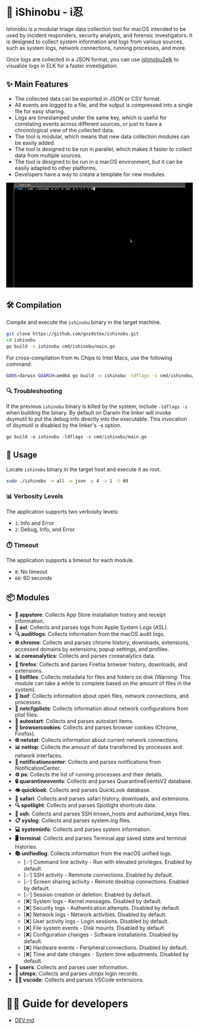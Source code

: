 # 🥷 iShinobu - i忍
Ishinobu is a modular triage data collection tool for macOS intended to be used by incident responders, security analysts, and forensic investigators.
It is designed to collect system information and logs from various sources, such as system logs, network connections, running processes, and more.

Once logs are collected in a JSON format, you can use [ishinobu2elk](https://github.com/gnzdotmx/ishinobu2elk) to visualize logs in ELK for a faster investigation.

## ✨ Main Features
- The collected data can be exported in JSON or CSV format.
- All events are logged to a file, and the output is compressed into a single file for easy sharing.
- Logs are timestamped under the same key, which is useful for correlating events across different sources, or just to have a chronological view of the collected data.
- The tool is modular, which means that new data collection modules can be easily added.
- The tool is designed to be run in parallel, which makes it faster to collect data from multiple sources.
- The tool is designed to be run in a macOS environment, but it can be easily adapted to other platforms.
- Developers have a way to create a template for new modules.

![How to](./src/how-to-gif.gif)


## 🛠️ Compilation
Compile and execute the `ishinobu` binary in the target machine.
```bash
git clone https://github.com/gnzdotmx/ishinobu.git
cd ishinobu
go build -o ishinobu cmd/ishinobu/main.go
```

For cross-compilation from `Mx` Chips to Intel Macs, use the following command:
```bash
GOOS=darwin GOARCH=amd64 go build -o ishinobu -ldflags -s cmd/ishinobu/main.go
```

### 🔍 Troubleshooting
If the previous `ishinobu` binary is killed by the system, include `-ldflags -s` when building the binary. 
By default on Darwin the linker will invoke dsymutil to put the debug info directly into the executable. This invocation of dsymutil is disabled by the linker's -s option.
```
go build -o ishinobu -ldflags -s cmd/ishinobu/main.go
```

## 🚀 Usage
Locate `ishinobu` binary in the target host and execute it as root.
```bash
sudo ./ishinobu -m all -e json -p 4 -v 1 -t 60
```

### 📊 Verbosity Levels

The application supports two verbosity levels:

- `1`: Info and Error
- `2`: Debug, Info, and Error

### ⏱️ Timeout

The application supports a timeout for each module.

- `0`: No timeout
- `60`: 60 seconds

## 📦 Modules
- **📱 appstore**: Collects App Store installation history and receipt information.
- **📜 asl**: Collects and parses logs from Apple System Logs (ASL).
- **🔍 auditlogs**: Collects information from the macOS audit logs.
- **🌐 chrome**: Collects and parses chrome history, downloads, extensions, accessed domains by extensions, popup settings, and profiles.
- **📊 coreanalytics**: Collects and parses coreanalytics data.
- **🦊 firefox**: Collects and parses Firefox browser history, downloads, and extensions.
- **📂 listfiles**: Collects metadata for files and folders on disk (Warning: This module can take a while to complete based on the amount of files in the system).
- **📝 lsof**: Collects information about open files, network connections, and processes.
- **🔌 netcfgplists**: Collects information about network configurations from plist files.
- **🚀 autostart**: Collects and parses autostart items.
- **🍪 browsercookies**: Collects and parses browser cookies (Chrome, Firefox).
- **🌐 netstat**: Collects information about current network connections.
- **📊 nettop**: Collects the amount of data transferred by processes and network interfaces.
- **🔔 notificationcenter**: Collects and parses notifications from NotificationCenter.
- **⚙️ ps**: Collects the list of running processes and their details.
- **🔒 quarantineevents**: Collects and parses QuarantineEventsV2 database.
- **👁️ quicklook**: Collects and parses QuickLook database.
- **🧭 safari**: Collects and parses safari history, downloads, and extensions.
- **🔍 spotlight**: Collects and parses Spotlight shortcuts data.
- **🔑 ssh**: Collects and parses SSH known_hosts and authorized_keys files.
- **📋 syslog**: Collects and parses system.log files.
- **💻 systeminfo**: Collects and parses system information.
- **🖥️ terminal**: Collects and parses Terminal.app saved state and terminal histories.
- **📚 unifiedlog**: Collects information from the macOS unified logs.
	- [✅] Command line activity - Run with elevated privileges. Enabled by default.	
	- [✅] SSH activity - Remmote connections. Enabled by default.
	- [✅] Screen sharing activity - Remote desktop connections. Enabled by default.
	- [✅] Session creation or deletion. Enabled by default.
	- [❌] System logs - Kernel messages. Disabled by default.
	- [❌] Security logs - Authentication attempts. Disabled by default.
	- [❌] Network logs - Network activities. Disabled by default.
	- [❌] User activity logs - Login sessions. Disabled by default.
	- [❌] File system events - Disk mounts. Disabled by default.
	- [❌] Configuration changes - Software installations. Disabled by default.
	- [❌] Hardware events - Peripheral connections. Disabled by default.
	- [❌] Time and date changes - System time adjustments. Disabled by default.
- **👥 users**: Collects and parses user information.
- **🔐 utmpx**: Collects and parses utmpx login records.
- **👨‍💻 vscode**: Collects and parses VSCode extensions.

# 👨‍💻 Guide for developers
- [DEV.md](./DEV.md)
